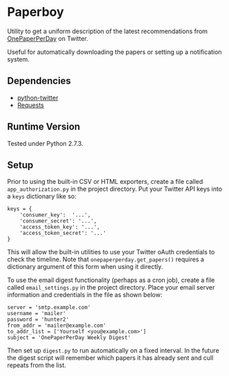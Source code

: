 # Paperboy

Utility to get a uniform description of the latest recommendations from [OnePaperPerDay](https://twitter.com/onepaperperday) on Twitter.

Useful for automatically downloading the papers or setting up a notification system.

## Dependencies

 * [python-twitter](http://code.google.com/p/python-twitter/)
 * [Requests](http://docs.python-requests.org/en/latest/)

## Runtime Version

Tested under Python 2.7.3.

## Setup

Prior to using the built-in CSV or HTML exporters, create a file called `app_authorization.py` in the project directory. Put your Twitter API keys into a `keys` dictionary like so:

    keys = {
        'consumer_key':  '...',
        'consumer_secret': '...',
        'access_token_key': '...',
        'access_token_secret': '...'
    }

This will allow the built-in utilities to use your Twitter oAuth credentials to check the timeline. Note that `onepaperperday.get_papers()` requires a dictionary argument of this form when using it directly.

To use the email digest functionality (perhaps as a cron job), create a file called `email_settings.py` in the project directory. Place your email server information and credentials in the file as shown below:

    server = 'smtp.example.com'
    username = 'mailer'
    password = 'hunter2'
    from_addr = 'mailer@example.com'
    to_addr_list = ['Yourself <you@example.com>']
    subject = 'OnePaperPerDay Weekly Digest'

Then set up `digest.py` to run automatically on a fixed interval. In the future the digest script will remember which papers it has already sent and cull repeats from the list.
